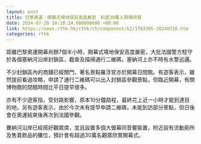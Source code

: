```yaml
---
layout: post
title: 巴黎奧運｜開幕式場地保安高度嚴密　料逾30萬人現場欣賞
date: 2024-07-26 18:10:24.000000000 +08:00
link: https://news.rthk.hk/rthk/ch/component/k2/1763305-20240726.htm
categories: rthk
---
```


距離巴黎奧運開幕尚餘7個半小時，開幕式場地保安高度嚴密，大批法國警方駐守於各個塞納河沿岸封鎖區，截查及描掃通行二維碼，塞納河上亦不時有水警巡邏。

不少封鎖區內的商舖已經關門，著名景點羅浮宮亦於開幕日閉館。有遊客表示，雖然提前看過攻略，申請了通行二維碼可以出入封鎖區參觀景點，但臨近開幕，有關博物館的閉館時間比平日提早很多。

亦有不少遊客指，受封路影響，原本10分鐘路程，最終花上近一小時才能到達目的地。另有遊客表示，由於今次未有提早申請二維碼，未能到訪部分景點，但日後會在奧運結束後再次到法國參觀。

賽納河沿岸已經搭好觀眾席，並且設置多個大螢幕同音響裝置，附近設有流動廁所及售賣飲品的攤位，預計會有超過30萬名觀眾欣賞開幕式。
